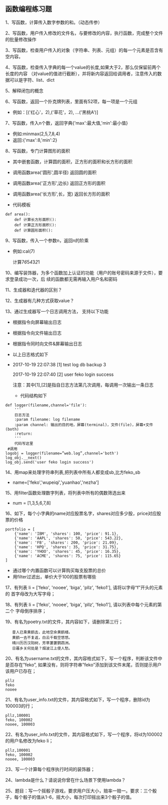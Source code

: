 ## 函数编程练习题

1、写函数，计算传入数字参数的和。（动态传参）

2、写函数，用户传入修改的文件名，与要修改的内容，执行函数，完成整个文件的批量修改操作

3、写函数，检查用户传入的对象（字符串、列表、元组）的每一个元素是否含有空内容。

4、写函数，检查传入字典的每一个value的长度,如果大于2，那么仅保留前两个长度的内容
    （对value的值进行截断），并将新内容返回给调用者，注意传入的数据可以是字符、list、dict

5、解释闭包的概念

6、写函数，返回一个扑克牌列表，里面有52项，每一项是一个元组

- 例如：[('红心'，2),('草花'，2), …('黑桃A')]

7、写函数，传入n个数，返回字典{'max':最大值,'min':最小值}
- 例如:minmax(2,5,7,8,4)
- 返回:{'max':8,'min':2}

8、写函数，专门计算图形的面积

- 其中嵌套函数，计算圆的面积，正方形的面积和长方形的面积

- 调用函数area('圆形',圆半径) 返回圆的面积

- 调用函数area('正方形',边长) 返回正方形的面积

- 调用函数area('长方形',长，宽) 返回长方形的面积

-  代码模板
```shell script
def area():
    def 计算长方形面积():
    def 计算正方形面积():
    def 计算圆形面积():
```

9、写函数，传入一个参数n，返回n的阶乘
- 例如:cal(7)

  计算7*6*5*4*3*2*1

10、编写装饰器，为多个函数加上认证的功能（用户的账号密码来源于文件），要求登录成功一次，后
    续的函数都无需再输入用户名和密码

11、生成器和迭代器的区别？

12、生成器有几种方式获取value？

13、通过生成器写一个日志调用方法， 支持以下功能

- 根据指令向屏幕输出日志

- 根据指令向文件输出日志

- 根据指令同时向文件&屏幕输出日志

- 以上日志格式如下

- 2017-10-19 22:07:38 [1] test log db backup 3

    2017-10-19 22:07:40 [2]  user feko login success
    
    注意：其中[1],[2]是指自日志方法第几次调用，每调用一次输出一条日志

   
   - 代码结构如下
```shell script
def logger(filename,channel='file'):
    '''
    日志方法
    :param filename: log filename
    :param channel: 输出的目的地，屏幕(terminal)，文件(file)，屏幕+文件(both)
    :return:
    '''
    代码写这里
 #调用
logobj = logger(filename=”web.log”,channel='both')
log_obj.__next()
log_obj.send('user feko login success')
```



14、用map来处理字符串列表,把列表中所有人都变成sb,比方feko_sb

- name=['feko','wupeiqi','yuanhao','nezha']

15、用filter函数处理数字列表，将列表中所有的偶数筛选出来
- num = [1,3,5,6,7,8]

16、如下，每个小字典的name对应股票名字，shares对应多少股，price对应股票的价格

```shell script
portfolio = [
    {'name': 'IBM', 'shares': 100, 'price': 91.1},
    {'name': 'AAPL', 'shares': 50, 'price': 543.22},
    {'name': 'FB', 'shares': 200, 'price': 21.09},
    {'name': 'HPQ', 'shares': 35, 'price': 31.75},
    {'name': 'YHOO', 'shares': 45, 'price': 16.35},
    {'name': 'ACME', 'shares': 75, 'price': 115.65}
]
```
- 通过哪个内置函数可以计算购买每支股票的总价
- 用filter过滤出，单价大于100的股票有哪些



17、有列表 li = ['feko', 'nooee', 'biga', 'pllz', 'feko1'], 请将以字母“f”开头的元素的
    首字母改为大写字母；

18、有列表 li = ['feko', 'nooee', 'biga', 'pllz', 'feko1'], 请以列表中每个元素的第二个
    字母倒序排序；

19、有名为poetry.txt的文件，其内容如下，请删除第三行；
```shell
   昔人已乘黄鹤去，此地空余黄鹤楼。
   黄鹤一去不复返，白云千载空悠悠。
   晴川历历汉阳树，芳草萋萋鹦鹉洲。
   日暮乡关何处是？烟波江上使人愁。
```
20、有名为username.txt的文件，其内容格式如下，写一个程序，判断该文件中是否存在”feko”, 
    如果没有，则将字符串”feko”添加到该文件末尾，否则提示用户该用户已存在；
```shell
pllz
feko
nooee
```
21、有名为user_info.txt的文件，其内容格式如下，写一个程序，删除id为100003的行；
```shell
pllz,100001
feko, 100002
nooee, 100003
```
22、有名为user_info.txt的文件，其内容格式如下，写一个程序，将id为100002的用户名修改为feko li；
```shell
pllz,100001
feko, 100002
nooee, 100003
```
23、写一个计算每个程序执行时间的装饰器；

24、lambda是什么？请说说你曾在什么场景下使用lambda？

25、题目：写一个摇骰子游戏，要求用户压大小，赔率一赔一。要求：三个骰子，每个骰子的值从1-6，摇大小，每次打印摇出来3个骰子的值。
